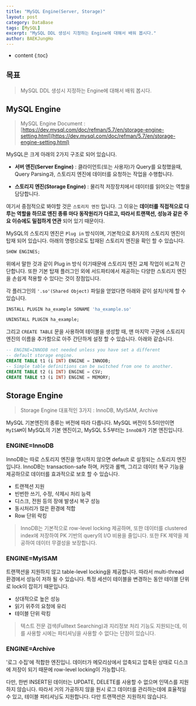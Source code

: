 ```yaml
---
title: "MySQL Engine(Server, Storage)"
layout: post
category: DataBase
tags: [MySQL]
excerpt: "MySQL DDL 생성시 지정하는 Engine에 대해서 배워 봅시다."
author: BAEKJungHo
---
```


* content
{:toc}

## 목표

  > MySQL DDL 생성시 지정하는 Engine에 대해서 배워 봅시다.

## MySQL Engine

  > MySQL Engine Document : [https://dev.mysql.com/doc/refman/5.7/en/storage-engine-setting.html](https://dev.mysql.com/doc/refman/5.7/en/storage-engine-setting.html)

  MySQL은 크게 아래의 2가지 구조로 되어 있습니다.

  - __서버 엔진(Server Engine)__ : 클라이언트(또는 사용자)가 Query를 요청했을때, Query Parsing과, 스토리지 엔진에 데이터를 요청하는 작업을 수행합니다.

  - __스토리지 엔진(Storage Engine)__ : 물리적 저장장치에서 데이터를 읽어오는 역할을 담당합니다.

  여기서 중점적으로 봐야할 것은 `스토리지 엔진` 입니다. 그 이유는 __데이터를 직접적으로 다루는 역할을 하므로 엔진 종류 마다 동작원리가 다르고, 따라서 트랜잭션, 성능과 같은 주요 이슈에도 밀접하게 연관__ 되어 있기 때문이다.

  MySQL의 스토리지 엔진은 `Plug in` 방식이며, 기본적으로 8가지의 스토리지 엔진이 탑재 되어 있습니다. 아래의 명령으로도 탑재된 스토리지 엔진을 확인 할 수 있습니다.

  ```sql
  SHOW ENGINES;
  ```

  위에서 말한 것과 같이 Plug in 방식 이기때문에 스토리지 엔진 교체 작업이 비교적 간단합니다. 또한 기본 탑재 플러그인 외에 서드파티에서 제공하는 다양한 스토리지 엔진을 손쉽게 적용할 수 있다는 것이 장점입니다.

  각 플러그인의 `'.so'(Shared Object)` 파일을 얻었다면 아래와 같이 설치/삭제 할 수 있습니다.

  ```sql
  INSTALL PLUGIN ha_example SONAME 'ha_example.so'
  ```

  ```sql
  UNINSTALL PLUGIN ha_example;
  ```

  그리고 `CREATE TABLE` 문을 사용하여 테이블을 생성할 때, 맨 마지막 구문에 스토리지 엔진의 이름을 추가함으로 아주 간단하게 설정 할 수 있습니다. 아래와 같습니다.

  ```sql
-- ENGINE=INNODB not needed unless you have set a different
-- default storage engine.
CREATE TABLE t1 (i INT) ENGINE = INNODB;
-- Simple table definitions can be switched from one to another.
CREATE TABLE t2 (i INT) ENGINE = CSV;
CREATE TABLE t3 (i INT) ENGINE = MEMORY;
  ```

## Storage Engine

  > Storage Engine 대표적인 3가지 : InnoDB, MyISAM, Archive

  MySQL 기본엔진의 종류는 버전에 따라 다릅니다. MySQL 버전이 5.5미만이면 `MyISAM`이 MySQL의 기본 엔진이고, MySQL 5.5부터는 `InnoDB`가 기본 엔진입니다.

### ENGINE=InnoDB

  InnoDB는 따로 스토리지 엔진을 명시하지 않으면 default 로 설정되는 스토리지 엔진입니다. InnoDB는 transaction-safe 하며, 커밋과 롤백, 그리고 데이터 복구 기능을 제공하므로 데이터를 효과적으로 보호 할 수 있습니다.

  - 트랜젝션 지원
  - 빈번한 쓰기, 수정, 삭제시 처리 능력
  - 디스크, 전원 등의 장애 발생시 복구 성능
  - 동시처리가 많은 환경에 적합
  - Row 단위 락킹

  > InnoDB는 기본적으로 row-level locking 제공하며, 또한 데이터를 clustered index에 저장하여 PK 기반의 query의 I/O 비용을 줄입니다. 또한 FK 제약을 제공하여 데이터 무결성을 보장합니다.

### ENGINE=MyISAM

  트랜잭션을 지원하지 않고 table-level locking을 제공합니다. 따라서 multi-thread 환경에서 성능이 저하 될 수 있습니다. 특정 세션이 테이블을 변경하는 동안 테이블 단위로 lock이 잡히기 때문입니다.

  - 상대적으로 높은 성능
  - 읽기 위주의 요청에 유리
  - 테이블 단위 락킹

  > 텍스트 전문 검색(Fulltext Searching)과 지리정보 처리 기능도 지원되는데, 이를 사용할 시에는 파티셔닝을 사용할 수 없다는 단점이 있습니다.

### ENGINE=Archive

  '로그 수집'에 적합한 엔진입니. 데이터가 메모리상에서 압축되고 압축된 상태로 디스크에 저장이 되기 때문에 row-level locking이 가능합니다.

  다만, 한번 INSERT된 데이터는 UPDATE, DELETE를 사용할 수 없으며 인덱스를 지원하지 않습니다. 따라서 거의 가공하지 않을 원시 로그 데이터를 관리하는데에 효율적일 수 있고, 테이블 파티셔닝도 지원합니다. 다만 트랜잭션은 지원하지 않습니다.
